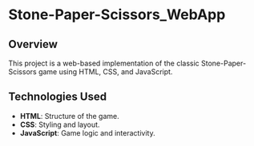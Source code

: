 # Stone-Paper-Scissors_WebApp
## Overview
This project is a web-based implementation of the classic Stone-Paper-Scissors game using HTML, CSS, and JavaScript.

## Technologies Used
- **HTML**: Structure of the game.
- **CSS**: Styling and layout.
- **JavaScript**: Game logic and interactivity.

